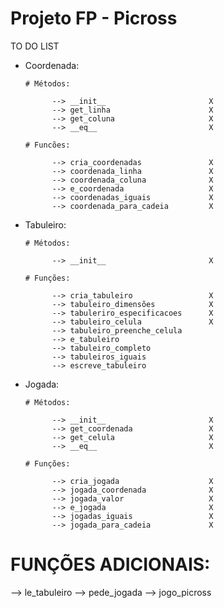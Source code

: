 # Projeto FP - Picross

TO DO LIST


  - Coordenada:

        # Métodos:

              --> __init__                       X
              --> get_linha                      X
              --> get_coluna                     X
              --> __eq__                         X

        # Funcões:

              --> cria_coordenadas               X
              --> coordenada_linha               X
              --> coordenada_coluna              X
              --> e_coordenada                   X
              --> coordenadas_iguais             X
              --> coordenada_para_cadeia         X

  - Tabuleiro:

        # Métodos:

              --> __init__                       X

        # Funções:

              --> cria_tabuleiro                 X
              --> tabuleiro_dimensões            X
              --> tabuleriro_especificacoes      X
              --> tabuleiro_celula               X
              --> tabuleiro_preenche_celula      
              --> e_tabuleiro                    
              --> tabuleiro_completo
              --> tabuleiros_iguais
              --> escreve_tabuleiro

  - Jogada:

        # Métodos:

              --> __init__                       X
              --> get_coordenada                 X
              --> get_celula                     X
              --> __eq__                         X

        # Funções:

              --> cria_jogada                    X
              --> jogada_coordenada              X
              --> jogada_valor                   X
              --> e_jogada                       X
              --> jogadas_iguais                 X
              --> jogada_para_cadeia             X

# FUNÇÕES ADICIONAIS:

  --> le_tabuleiro
  --> pede_jogada
  --> jogo_picross
